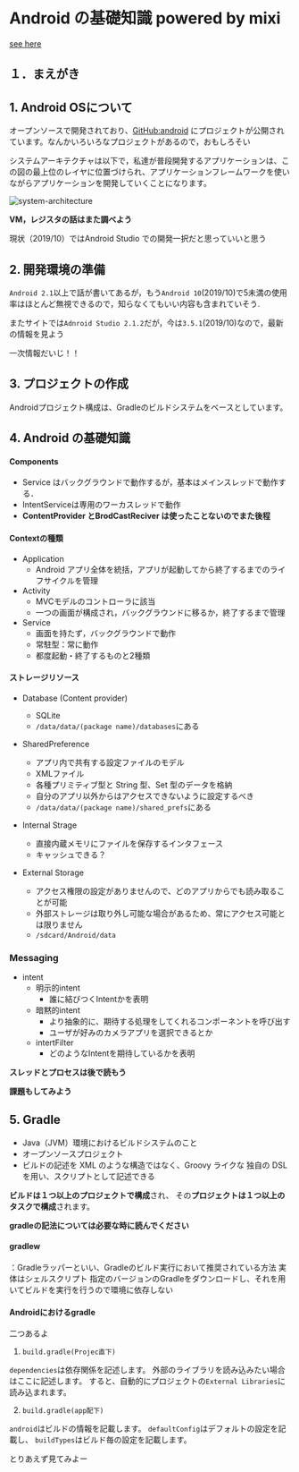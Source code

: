 # Android の基礎知識 powered by mixi

[see here](<http://mixi-inc.github.io/AndroidTraining/>)

## １．まえがき

## 1. Android OSについて

オープンソースで開発されており、[GitHub:android](https://github.com/android?tab=repositories) にプロジェクトが公開されています。なんかいろいろなプロジェクトがあるので，おもしろそい

システムアーキテクチャは以下で，私達が普段開発するアプリケーションは、この図の最上位のレイヤに位置づけられ、アプリケーションフレームワークを使いながらアプリケーションを開発していくことになります。

![system-architecture](C:\Users\HOME\Documents\GitHub\what-I-learn\Android\Untitled.assets\system-architecture.png)

**VM，レジスタの話はまた調べよう**

現状（2019/10）ではAndroid Studio での開発一択だと思っていいと思う



## 2. 開発環境の準備

`Android 2.1`以上で話が書いてあるが，もう`Android 10`(2019/10)で5未満の使用率はほとんど無視できるので，知らなくてもいい内容も含まれていそう.

またサイトでは`Adnroid Studio 2.1.2`だが，今は`3.5.1`(2019/10)なので，最新の情報を見よう

一次情報だいじ！！



## 3. プロジェクトの作成

Androidプロジェクト構成は、Gradleのビルドシステムをベースとしています。



## 4. Android の基礎知識

#### Components

- Service はバックグラウンドで動作するが，基本はメインスレッドで動作する．
- IntentServiceは専用のワーカスレッドで動作
- **ContentProvider とBrodCastReciver は使ったことないのでまた後程**



#### Contextの種類

- Application
  - Android アプリ全体を統括，アプリが起動してから終了するまでのライフサイクルを管理
- Activity
  - MVCモデルのコントローラに該当
  - 一つの画面が構成され，バックグラウンドに移るか，終了するまで管理
- Service
  - 画面を持たず，バックグラウンドで動作
  - 常駐型：常に動作
  - 都度起動・終了するものと2種類

#### ストレージリソース

- Database (Content provider)

  - SQLite
  - `/data/data/(package name)/databases`にある

- SharedPreference

  - アプリ内で共有する設定ファイルのモデル
  - XMLファイル
  - 各種プリミティブ型と String 型、Set<String> 型のデータを格納
  - 自分のアプリ以外からはアクセスできないように設定するべき
  - `/data/data/(package name)/shared_prefs`にある

- Internal Strage

  - 直接内蔵メモリにファイルを保存するインタフェース
  - キャッシュできる？

- External Storage

  - アクセス権限の設定がありませんので、どのアプリからでも読み取ることが可能
  - 外部ストレージは取り外し可能な場合があるため、常にアクセス可能とは限りません
  - `/sdcard/Android/data`

### Messaging

- intent
  - 明示的intent
    - 誰に結びつくIntentかを表明
  - 暗黙的intent
    - より抽象的に、期待する処理をしてくれるコンポーネントを呼び出す
    - ユーザが好みのカメラアプリを選択できるとか
  - intertFilter
    - どのようなIntentを期待しているかを表明

**スレッドとプロセスは後で読もう**

**課題もしてみよう**



## 5. Gradle 

- Java（JVM）環境におけるビルドシステムのこと
- オープンソースプロジェクト
- ビルドの記述を XML のような構造ではなく、Groovy ライクな 独自の DSL を用い、スクリプトとして記述できる

**ビルドは１つ以上のプロジェクトで構成**され、
その**プロジェクトは１つ以上のタスクで構成**されます。

**gradleの記法については必要な時に読んでください**

#### gradlew

：Gradleラッパーといい、Gradleのビルド実行において推奨されている方法
 実体はシェルスクリプト
 指定のバージョンのGradleをダウンロードし、それを用いてビルドを実行を行うので環境に依存しない



#### Androidにおけるgradle

二つあるよ

1. `build.gradle(Projec直下)`

`dependencies`は依存関係を記述します。
外部のライブラリを読み込みたい場合はここに記述します。
すると、自動的にプロジェクトの`External Libraries`に読み込まれます。

2. `build.gradle(app配下)`

`android`はビルドの情報を記載します。
`defaultConfig`はデフォルトの設定を記載し、
`buildTypes`はビルド毎の設定を記載します。

とりあえず見てみよー

